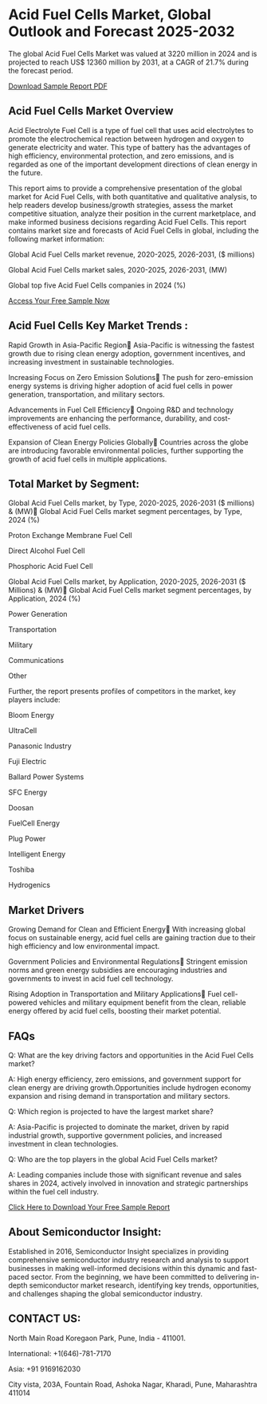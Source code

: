 <h1>Acid Fuel Cells Market, Global Outlook and Forecast 2025-2032</h1>

The global Acid Fuel Cells Market was valued at 3220 million in 2024 and is projected to reach US$ 12360 million by 2031, at a CAGR of 21.7% during the forecast period.

[Download Sample Report PDF](https://semiconductorinsight.com/download-sample-report/?product_id=92914)

<h2>Acid Fuel Cells Market Overview</h2>

Acid Electrolyte Fuel Cell is a type of fuel cell that uses acid electrolytes to promote the electrochemical reaction between hydrogen and oxygen to generate electricity and water. This type of battery has the advantages of high efficiency, environmental protection, and zero emissions, and is regarded as one of the important development directions of clean energy in the future.

This report aims to provide a comprehensive presentation of the global market for Acid Fuel Cells, with both quantitative and qualitative analysis, to help readers develop business/growth strategies, assess the market competitive situation, analyze their position in the current marketplace, and make informed business decisions regarding Acid Fuel Cells. This report contains market size and forecasts of Acid Fuel Cells in global, including the following market information:

Global Acid Fuel Cells market revenue, 2020-2025, 2026-2031, ($ millions)

Global Acid Fuel Cells market sales, 2020-2025, 2026-2031, (MW)

Global top five Acid Fuel Cells companies in 2024 (%)
 
[Access Your Free Sample Now](https://semiconductorinsight.com/report/acid-fuel-cells-market/)
 
<h2>Acid Fuel Cells Key Market Trends  :</h2>

Rapid Growth in Asia-Pacific Region Asia-Pacific is witnessing the fastest growth due to rising clean energy adoption, government incentives, and increasing investment in sustainable technologies.

Increasing Focus on Zero Emission Solutions The push for zero-emission energy systems is driving higher adoption of acid fuel cells in power generation, transportation, and military sectors.

Advancements in Fuel Cell Efficiency Ongoing R&D and technology improvements are enhancing the performance, durability, and cost-effectiveness of acid fuel cells.

Expansion of Clean Energy Policies Globally Countries across the globe are introducing favorable environmental policies, further supporting the growth of acid fuel cells in multiple applications.

<h2>Total Market by Segment:</h2>

Global Acid Fuel Cells market, by Type, 2020-2025, 2026-2031 ($ millions) & (MW) Global Acid Fuel Cells market segment percentages, by Type, 2024 (%)

Proton Exchange Membrane Fuel Cell

Direct Alcohol Fuel Cell

Phosphoric Acid Fuel Cell

Global Acid Fuel Cells market, by Application, 2020-2025, 2026-2031 ($ Millions) & (MW) Global Acid Fuel Cells market segment percentages, by Application, 2024 (%)

Power Generation

Transportation

Military

Communications

Other

Further, the report presents profiles of competitors in the market, key players include:

Bloom Energy

UltraCell

Panasonic Industry

Fuji Electric

Ballard Power Systems

SFC Energy

Doosan

FuelCell Energy

Plug Power

Intelligent Energy

Toshiba

Hydrogenics
 
<h2>Market Drivers</h2>

Growing Demand for Clean and Efficient Energy With increasing global focus on sustainable energy, acid fuel cells are gaining traction due to their high efficiency and low environmental impact.

Government Policies and Environmental Regulations Stringent emission norms and green energy subsidies are encouraging industries and governments to invest in acid fuel cell technology.

Rising Adoption in Transportation and Military Applications Fuel cell-powered vehicles and military equipment benefit from the clean, reliable energy offered by acid fuel cells, boosting their market potential.

<h2>FAQs</h2>

Q: What are the key driving factors and opportunities in the Acid Fuel Cells market?

A: High energy efficiency, zero emissions, and government support for clean energy are driving growth.Opportunities include hydrogen economy expansion and rising demand in transportation and military sectors.

Q: Which region is projected to have the largest market share?

A: Asia-Pacific is projected to dominate the market, driven by rapid industrial growth, supportive government policies, and increased investment in clean technologies.

Q: Who are the top players in the global Acid Fuel Cells market?

A: Leading companies include those with significant revenue and sales shares in 2024, actively involved in innovation and strategic partnerships within the fuel cell industry.
 
[Click Here to Download Your Free Sample Report
](https://semiconductorinsight.com/download-sample-report/?product_id=92914) 

<h2>About Semiconductor Insight:</h2>

Established in 2016, Semiconductor Insight specializes in providing comprehensive semiconductor industry research and analysis to support businesses in making well-informed decisions within this dynamic and fast-paced sector. From the beginning, we have been committed to delivering in-depth semiconductor market research, identifying key trends, opportunities, and challenges shaping the global semiconductor industry.

<h2>CONTACT US:</h2>

North Main Road Koregaon Park, Pune, India - 411001.

International: +1(646)-781-7170

Asia: +91 9169162030
 
City vista, 203A, Fountain Road, Ashoka Nagar, Kharadi, Pune, Maharashtra 411014
 
 
